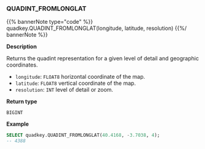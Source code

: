 ### QUADINT_FROMLONGLAT

{{% bannerNote type="code" %}}
quadkey.QUADINT_FROMLONGLAT(longitude, latitude, resolution)
{{%/ bannerNote %}}

**Description**

Returns the quadint representation for a given level of detail and geographic coordinates.

* `longitude`: `FLOAT8` horizontal coordinate of the map.
* `latitude`: `FLOAT8` vertical coordinate of the map.
* `resolution`: `INT` level of detail or zoom.

**Return type**

`BIGINT`

**Example**

```sql
SELECT quadkey.QUADINT_FROMLONGLAT(40.4168, -3.7038, 4);
-- 4388
```